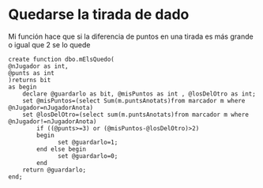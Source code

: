 # Quedarse la tirada de dado
Mi función hace que si la diferencia de puntos en una tirada es más grande o igual que 2 se lo quede
```
create function dbo.mElsQuedo(
@nJugador as int,
@punts as int
)returns bit
as begin
    declare @guardarlo as bit, @misPuntos as int , @losDelOtro as int;
    set @misPuntos=(select Sum(m.puntsAnotats)from marcador m where @nJugador=nJugadorAnota)
    set @losDelOtro=(select sum(m.puntsAnotats)from marcador m where @nJugador!=nJugadorAnota)
        if ((@punts>=3) or (@misPuntos-@losDelOtro)>2)
        begin
              set @guardarlo=1;
        end else begin
              set @guardarlo=0;
        end
    return @guardarlo;
end;
```
